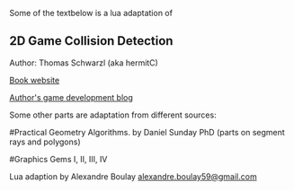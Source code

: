 Some of the textbelow is a lua adaptation of

  ##  2D Game Collision Detection

Author: Thomas Schwarzl (aka hermitC)

[Book website ](www.collisiondetection2d.net "Book website")

[Author's game development blog](www.blackgolem.com "blog")

Some other parts are adaptation from different sources:

#Practical Geometry Algorithms. by Daniel Sunday PhD
(parts on segment rays and polygons)

#Graphics Gems I, II, III, IV


Lua adaption by Alexandre Boulay
alexandre.boulay59@gmail.com
